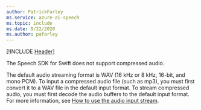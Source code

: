 ```yaml
---
author: PatrickFarley
ms.service: azure-ai-speech
ms.topic: include
ms.date: 9/22/2020
ms.author: pafarley
---
```


[!INCLUDE [Header](../../common/swift.md)]

The Speech SDK for Swift does not support compressed audio.

The default audio streaming format is WAV (16 kHz or 8 kHz, 16-bit, and mono PCM). To input a compressed audio file (such as mp3), you must first convert it to a WAV file in the default input format. To stream compressed audio, you must first decode the audio buffers to the default input format. For more information, see [How to use the audio input stream](../../../how-to-use-audio-input-streams.md).
